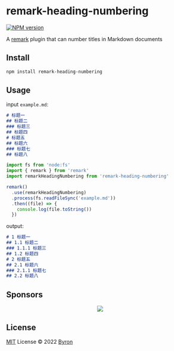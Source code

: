 # remark-heading-numbering

[![NPM version](https://img.shields.io/npm/v/remark-heading-numbering?color=a1b858&label=)](https://www.npmjs.com/package/remark-heading-numbering)

A [remark](https://github.com/remarkjs/remark) plugin that can number titles in Markdown documents

## Install

```bash
npm install remark-heading-numbering
```

## Usage

input `example.md`:

```md
# 标题一
## 标题二
### 标题三
## 标题四
# 标题五
## 标题六
### 标题七
## 标题八
```
  
```js
import fs from 'node:fs'
import { remark } from 'remark'
import remarkHeadingNumbering from 'remark-heading-numbering'

remark()
  .use(remarkHeadingNumbering)
  .process(fs.readFileSync('example.md'))
  .then((file) => {
    console.log(file.toString())
  })
```

output:

```md
# 1 标题一
## 1.1 标题二
### 1.1.1 标题三
## 1.2 标题四
# 2 标题五
## 2.1 标题六
### 2.1.1 标题七
## 2.2 标题八
```

## Sponsors

<p align="center">
  <a href="https://cdn.jsdelivr.net/gh/byronogis/static/sponsors.svg">
    <img src='https://cdn.jsdelivr.net/gh/byronogis/static/sponsors.svg'/>
  </a>
</p>

## License

[MIT](./LICENSE) License © 2022 [Byron](https://github.com/byronogis)
